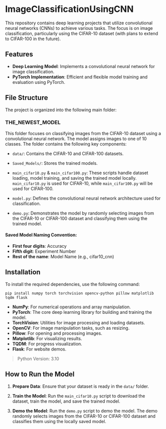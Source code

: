 # ImageClassificationUsingCNN
This repository contains deep learning projects that utilize convolutional neural networks (CNNs) to achieve various tasks. The focus is on image classification, particularly using the CIFAR-10 dataset (with plans to extend to CIFAR-100 in the future).

## Features
- **Deep Learning Model**: Implements a convolutional neural network for image classification.
- **PyTorch Implementation**: Efficient and flexible model training and evaluation using PyTorch.

## File Structure
The project is organized into the following main folder:

### THE_NEWEST_MODEL
This folder focuses on classifying images from the CIFAR-10 dataset using a convolutional neural network. The model assigns images to one of 10 classes. The folder contains the following key components:

- `data/`: Contains the CIFAR-10 and CIFAR-100 datasets.

- `Saved_Models/`: Stores the trained models.

- `main_cifar10.py` & `main_cifar100.py`: These scripts handle dataset loading, model training, and saving the trained model locally. `main_cifar10.py` is used for CIFAR-10, while `main_cifar100.py` will be used for CIFAR-100.

- `model.py`: Defines the convolutional neural network architecture used for classification.

- `demo.py`: Demonstrates the model by randomly selecting images from the CIFAR-10 or CIFAR-100 dataset and classifying them using the trained model.

#### Saved Model Naming Convention:
- **First four digits**: Accuracy
- **Fifth digit**: Experiment Number
- **Rest of the name**: Model Name (e.g., cifar10_cnn)
## Installation
To install the required dependencies, use the following command:

```
pip install numpy torch torchvision opencv-python pillow matplotlib tqdm flask
```

- **NumPy**: For numerical operations and array manipulation.
- **PyTorch**: The core deep learning library for building and training the model.
- **TorchVision**: Utilities for image processing and loading datasets.
- **OpenCV**: For image manipulation tasks, such as resizing.
- **Pillow**: For opening and processing images.
- **Matplotlib**: For visualizing results.
- **TQDM**: For progress visualization.
- **Flask**: For website demos.

> Python Version: 3.10

## How to Run the Model
1. **Prepare Data**: Ensure that your dataset is ready in the `data/` folder.

2. **Train the Model**: Run the `main_cifar10.py` script to download the dataset, train the model, and save the trained model.

3. **Demo the Model**: Run the `demo.py` script to demo the model. The demo randomly selects images from the CIFAR-10 or CIFAR-100 dataset and classifies them using the locally saved model.
